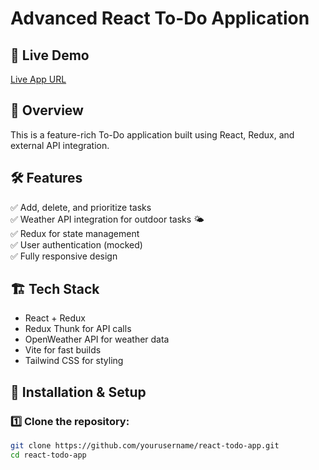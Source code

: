 # Advanced React To-Do Application

## 🚀 Live Demo
[Live App URL](https://your-deployment-url.com)

## 📖 Overview
This is a feature-rich To-Do application built using React, Redux, and external API integration.

## 🛠 Features
✅ Add, delete, and prioritize tasks  
✅ Weather API integration for outdoor tasks 🌤  
✅ Redux for state management  
✅ User authentication (mocked)  
✅ Fully responsive design  

## 🏗️ Tech Stack
- React + Redux
- Redux Thunk for API calls
- OpenWeather API for weather data
- Vite for fast builds
- Tailwind CSS for styling

## 🔧 Installation & Setup
### 1️⃣ Clone the repository:
```sh
git clone https://github.com/yourusername/react-todo-app.git
cd react-todo-app
